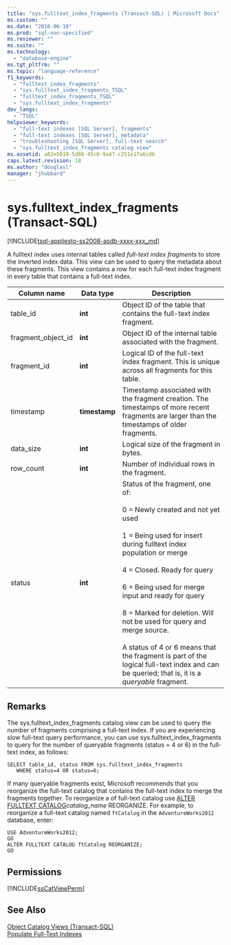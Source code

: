```yaml
---
title: "sys.fulltext_index_fragments (Transact-SQL) | Microsoft Docs"
ms.custom: ""
ms.date: "2016-06-10"
ms.prod: "sql-non-specified"
ms.reviewer: ""
ms.suite: ""
ms.technology: 
  - "database-engine"
ms.tgt_pltfrm: ""
ms.topic: "language-reference"
f1_keywords: 
  - "fulltext_index_fragments"
  - "sys.fulltext_index_fragments_TSQL"
  - "fulltext_index_fragments_TSQL"
  - "sys.fulltext_index_fragments"
dev_langs: 
  - "TSQL"
helpviewer_keywords: 
  - "full-text indexes [SQL Server], fragments"
  - "full-text indexes [SQL Server], metadata"
  - "troubleshooting [SQL Server], full-text search"
  - "sys.fulltext_index_fragments catalog view"
ms.assetid: a82e5018-5d88-45c0-9a47-c251e17a6cdb
caps.latest.revision: 18
ms.author: "douglasl"
manager: "jhubbard"
---
```

# sys.fulltext_index_fragments (Transact-SQL)
[!INCLUDE[tsql-appliesto-ss2008-asdb-xxxx-xxx_md](../../../relational-databases/import-export/includes/tsql-appliesto-ss2008-asdb-xxxx-xxx-md.md)]

  A fulltext index uses internal tables called *full-text index fragments* to store the inverted index data. This view can be used to query the metadata about these fragments. This view contains a row for each full-text index fragment in every table that contains a full-text index.  
 
  
|Column name|Data type|Description|  
|-----------------|---------------|-----------------|  
|table_id|**int**|Object ID of the table that contains the full-text index fragment.|  
|fragment_object_id|**int**|Object ID of the internal table associated with the fragment.|  
|fragment_id|**int**|Logical ID of the full-text index fragment. This is unique across all fragments for this table.|  
|timestamp|**timestamp**|Timestamp associated with the fragment creation. The timestamps of more recent fragments are larger than the timestamps of older fragments.|  
|data_size|**int**|Logical size of the fragment in bytes.|  
|row_count|**int**|Number of individual rows in the fragment.|  
|status|**int**|Status of the fragment, one of:<br /><br /> 0 = Newly created and not yet used<br /><br /> 1 = Being used for insert during fulltext index population or merge<br /><br /> 4 = Closed. Ready for query<br /><br /> 6 = Being used for merge input and ready for query<br /><br /> 8 = Marked for deletion. Will not be used for query and merge source.<br /><br /> A status of 4 or 6 means that the fragment is part of the logical full-text index and can be queried; that is, it is a *queryable* fragment.|  
  
## Remarks  
 The sys.fulltext_index_fragments catalog view can be used to query the number of fragments comprising a full-text index. If you are experiencing slow full-text query performance, you can use sys.fulltext_index_fragments to query for the number of queryable fragments (status = 4 or 6)  in the full-text index, as follows:  
  
```  
SELECT table_id, status FROM sys.fulltext_index_fragments  
   WHERE status=4 OR status=6;  
```  
  
 If many queryable fragments exist, Microsoft recommends that you reorganize the full-text catalog that contains the full-text index to merge the fragments together. To reorganize a of full-text catalog use [ALTER FULLTEXT CATALOG](../../../t-sql/statements/alter-fulltext-catalog-transact-sql.md)*catalog_name* REORGANIZE. For example, to reorganize a full-text catalog named `ftCatalog` in the `AdventureWorks2012` database, enter:  
  
```  
USE AdventureWorks2012;  
GO  
ALTER FULLTEXT CATALOG ftCatalog REORGANIZE;  
GO  
```  
  
## Permissions  
 [!INCLUDE[ssCatViewPerm](../../../relational-databases/reference/system-catalog-views/includes/sscatviewperm-md.md)]  
  
## See Also  
 [Object Catalog Views &#40;Transact-SQL&#41;](../../../relational-databases/reference/system-catalog-views/object-catalog-views-transact-sql.md)   
 [Populate Full-Text Indexes](../../../relational-databases/search/populate-full-text-indexes.md)  
  
  